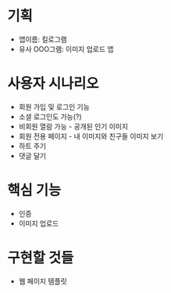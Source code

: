 # 기획
- 앱이름: 킬로그램
- 유사 OOO그램: 이미지 업로드 앱

# 사용자 시나리오
- 회원 가입 및 로그인 기능
- 소셜 로그인도 가능(?)
- 비회원 열람 가능 - 공개된 인기 이미지
- 회원 전용 페이지 - 내 이미지와 친구들 이미지 보기
- 하트 주기
- 댓글 달기

# 핵심 기능
- 인증
- 이미지 업로드

# 구현할 것들
- 웹 페이지 템플릿
